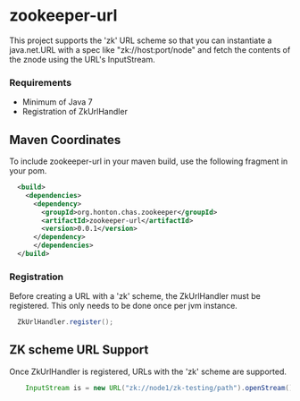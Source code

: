# zookeeper-url
This project supports the 'zk' URL scheme so that you can instantiate a java.net.URL with 
a spec like "zk://host:port/node" and fetch the contents of the znode using
the URL's InputStream. 

### Requirements
* Minimum of Java 7
* Registration of ZkUrlHandler

## Maven Coordinates
To include zookeeper-url in your maven build, use the following fragment in your pom.
```xml
  <build>
    <dependencies>
      <dependency>
        <groupId>org.honton.chas.zookeeper</groupId>
        <artifactId>zookeeper-url</artifactId>
        <version>0.0.1</version>
      </dependency>
      </dependencies>
  </build>
```

### Registration
Before creating a URL with a 'zk' scheme, the ZkUrlHandler must be registered.
This only needs to be done once per jvm instance. 
```java
  ZkUrlHandler.register();
```

## ZK scheme URL Support
Once ZkUrlHandler is registered, URLs with the 'zk' scheme are supported.

```java
    InputStream is = new URL("zk://node1/zk-testing/path").openStream();
```

